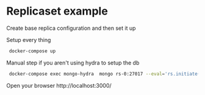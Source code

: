 # Replicaset example

Create base replica configuration and then set it up

Setup every thing

```sh
 docker-compose up
```

Manual step if you aren't using hydra to setup the db

```sh
 docker-compose exec mongo-hydra  mongo rs-0:27017 --eval='rs.initiate( {  _id : "rs", members: [{ _id: 0, host: "rs-0:27017" },{ _id: 1, host: "rs-1:27017" },{ _id: 2, host: "rs-2:27017" }]})'
```

Open your browser http://localhost:3000/
